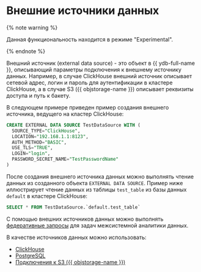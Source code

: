 # Внешние источники данных

{% note warning %}

Данная функциональность находится в режиме "Experimental".

{% endnote %}


Внешний источник (external data source) - это объект в {{ ydb-full-name }}, описывающий параметры подключения к внешнему источнику данных. Например, в случае ClickHouse внешний источник описывает сетевой адрес, логин и пароль для аутентификации в кластере ClickHouse, а в случае S3 ({{ objstorage-name }}) описывает реквизиты доступа и путь к бакету.

В следующем примере приведен пример создания внешнего источника, ведущего на кластер ClickHouse:

```sql
CREATE EXTERNAL DATA SOURCE TestDataSource WITH (
  SOURCE_TYPE="ClickHouse",
  LOCATION="192.168.1.1:8123",
  AUTH_METHOD="BASIC",
  USE_TLS="TRUE",
  LOGIN="login",
  PASSWORD_SECRET_NAME="TestPasswordName"
)
```

После создания внешнего источника данных можно выполнять чтение данных из созданного объекта `EXTERNAL DATA SOURCE`. Пример ниже иллюстрирует чтение данных из таблицы `test_table` из базы данных `default` в кластере ClickHouse:

```sql
SELECT * FROM TestDataSource.`default.test_table`
```

С помощью внешних источников данных можно выполнять [федеративные запросы](../federated_query/index.md) для задач межсистемной аналитики данных.

В качестве источников данных можно использовать:
- [ClickHouse](../federated_query/clickhouse.md)
- [PostgreSQL](../federated_query/postgresql.md)
- [Подключения к S3 ({{ objstorage-name }})](../federated_query/s3/external_data_source.md)



